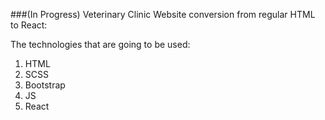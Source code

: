 ###(In Progress)
Veterinary Clinic Website conversion from regular HTML to React:

The technologies that are going to be used:
1) HTML
2) SCSS
3) Bootstrap
4) JS
5) React